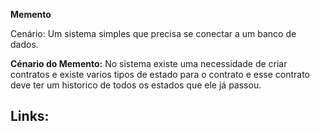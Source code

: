 **Memento**

Cenário: Um sistema simples que precisa se conectar a um banco de dados.


**Cénario do Memento:**
No sistema existe uma necessidade de criar contratos e existe varios tipos de estado para o contrato e esse contrato deve ter um historico de todos os estados que ele já passou.

Links: 
- 